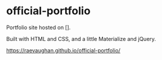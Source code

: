 # official-portfolio

Portfolio site hosted on [].

Built with HTML and CSS, and a little Materialize and jQuery.

https://raevaughan.github.io/official-portfolio/
